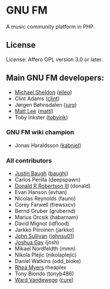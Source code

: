 # GNU FM

A music community platform in PHP.

## License

License: Affero GPL version 3.0 or later.

## Main GNU FM developers:

*   [Michael Sheldon](http://blog.mikeasoft.com/) ([elleo](http://gitorious.org/~elleo))
*   Clint Adams ([clint](http://gitorious.org/~clint))
*   Jørgen Bøhnsdalen ([jurg](http://gitorious.org/~jurg))
*   [Matt Lee](http://matt.lee.name/) ([mattl](http://gitorious.org/~mattl))
*   Toby Inkster ([tobyink](http://gitorious.org/~tobyink))

### GNU FM wiki champion

*   Jonas Haraldsson ([kabniel](http://gitorious.org/~kabniel))

### All contributors

*   [Justin Baugh](http://deadmemes.net/) ([baughj](http://gitorious.org/~baughj))
*   Carlos Perilla (deepspawn)
*   [Donald R Robertson III](http://donaldrobertson.org/) (donald)
*   Evan Hanson (evhan)
*   Nicolas Reynolds (fauno)
*   Corey Farwell (frewsxcv)
*   Bernd Gruber (grubernd)
*   Marius Orcsik (habarnam)
*   David Mignot (idflood)
*   Jarkko Piiroinen (jarkko)
*   [John Sullivan](http://wjsullivan.net/) ([johnsu01](http://gitorious.org/~johnsu01))
*   [Joshua Gay](http://joshuagay.org/) (josh)
*   Mikael Nordfeldth (mmn)
*   Nikola Plejic (nikolaplejic)
*   Daniel Watkins (odd_bloke)
*   [Rhea Myers](http://rhea.art/) rheaplex
*   Tony Biondo (tonyb486)
*   [Ward Vandewege](http://ward.vandewege.net/) ([cure](http://gitorious.org/~cure))
